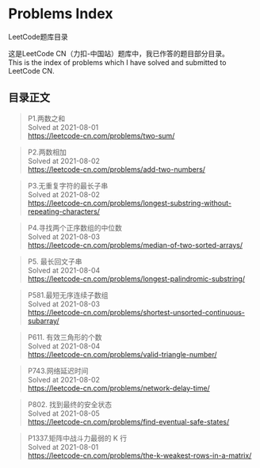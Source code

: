 # Problems Index

LeetCode题库目录

这是LeetCode CN（力扣-中国站）题库中，我已作答的题目部分目录。  
This is the index of problems which I have solved and submitted to LeetCode CN.

## 目录正文

> P1.两数之和  
> Solved at 2021-08-01  
> https://leetcode-cn.com/problems/two-sum/

> P2.两数相加  
> Solved at 2021-08-02  
> https://leetcode-cn.com/problems/add-two-numbers/

> P3.无重复字符的最长子串  
> Solved at 2021-08-02  
> https://leetcode-cn.com/problems/longest-substring-without-repeating-characters/

> P4.寻找两个正序数组的中位数  
> Solved at 2021-08-03  
> https://leetcode-cn.com/problems/median-of-two-sorted-arrays/

> P5. 最长回文子串  
> Solved at 2021-08-04  
> https://leetcode-cn.com/problems/longest-palindromic-substring/

> P581.最短无序连续子数组  
> Solved at 2021-08-03  
> https://leetcode-cn.com/problems/shortest-unsorted-continuous-subarray/

> P611. 有效三角形的个数  
> Solved at 2021-08-04  
> https://leetcode-cn.com/problems/valid-triangle-number/

> P743.网络延迟时间  
> Solved at 2021-08-02  
> https://leetcode-cn.com/problems/network-delay-time/

> P802. 找到最终的安全状态  
> Solved at 2021-08-05  
> https://leetcode-cn.com/problems/find-eventual-safe-states/

> P1337.矩阵中战斗力最弱的 K 行  
> Solved at 2021-08-01  
> https://leetcode-cn.com/problems/the-k-weakest-rows-in-a-matrix/
